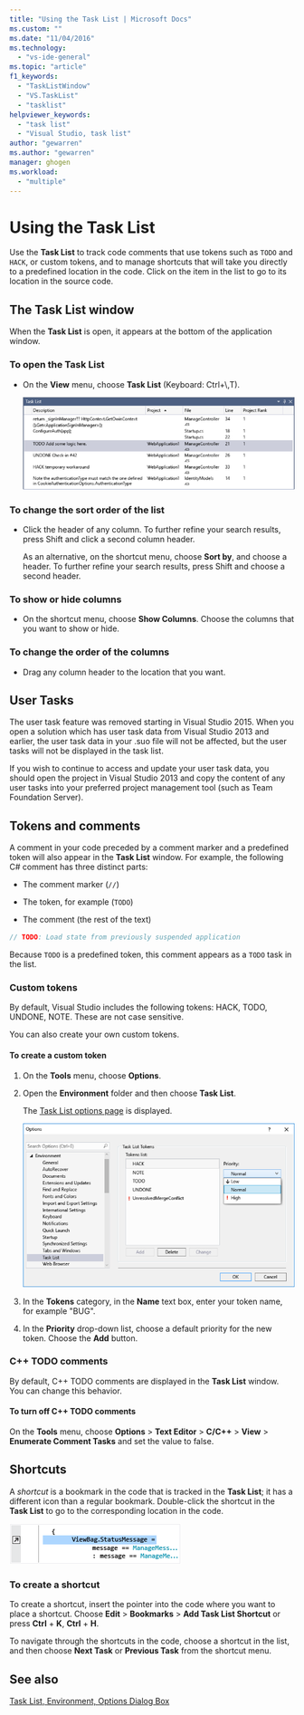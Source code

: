 ```yaml
---
title: "Using the Task List | Microsoft Docs"
ms.custom: ""
ms.date: "11/04/2016"
ms.technology: 
  - "vs-ide-general"
ms.topic: "article"
f1_keywords: 
  - "TaskListWindow"
  - "VS.TaskList"
  - "tasklist"
helpviewer_keywords: 
  - "task list"
  - "Visual Studio, task list"
author: "gewarren"
ms.author: "gewarren"
manager: ghogen
ms.workload: 
  - "multiple"
---
```

# Using the Task List

Use the **Task List** to track code comments that use tokens such as `TODO` and `HACK`, or custom tokens, and to manage shortcuts that will take you directly to a predefined location in the code. Click on the item in the list to go to its location in the source code.

## The Task List window

When the **Task List** is open, it appears at the bottom of the application window.

### To open the Task List

- On the **View** menu, choose **Task List** (Keyboard: Ctrl+\\,T).

    ![Task List window](../ide/media/vs2015_task_list.png "vs2015_task_list")

### To change the sort order of the list

- Click the header of any column. To further refine your search results, press Shift and click a second column header.

     As an alternative, on the shortcut menu, choose **Sort by**, and choose a header. To further refine your search results, press Shift and choose a second header.

### To show or hide columns

- On the shortcut menu, choose **Show Columns**. Choose the columns that you want to show or hide.

### To change the order of the columns

- Drag any column header to the location that you want.

## User Tasks

The user task feature was removed starting in Visual Studio 2015. When you open a solution which has user task data from Visual Studio 2013 and earlier, the user task data in your .suo file will not be affected, but the user tasks will not be displayed in the task list.

If you wish to continue to access and update your user task data, you should open the project in Visual Studio 2013 and copy the content of any user tasks into your preferred project management tool (such as Team Foundation Server).

## Tokens and comments

A comment in your code preceded by a comment marker and a predefined token will also appear in the **Task List** window. For example, the following C# comment has three distinct parts:

- The comment marker (`//`)

- The token, for example (`TODO`)

- The comment (the rest of the text)

```csharp
// TODO: Load state from previously suspended application
```

Because `TODO` is a predefined token, this comment appears as a `TODO` task in the list.

###  <a name="customTokens"></a> Custom tokens

By default, Visual Studio includes the following tokens: HACK, TODO, UNDONE, NOTE. These are not case sensitive.

You can also create your own custom tokens.

#### To create a custom token

1. On the **Tools** menu, choose **Options**.

2. Open the **Environment** folder and then choose **Task List**.

     The [Task List options page](../ide/reference/task-list-environment-options-dialog-box.md) is displayed.

     ![Visual Studio Task List](../ide/media/vs2015_task_list_options.png "vs2015_task_list_options")

3. In the **Tokens** category, in the **Name** text box, enter your token name, for example "BUG".

4. In the **Priority** drop-down list, choose a default priority for the new token. Choose the **Add** button.

###  <a name="cppComments"></a> C++ TODO comments

By default, C++ TODO comments are displayed in the **Task List** window. You can change this behavior.

#### To turn off C++ TODO comments

On the **Tools** menu, choose **Options** > **Text Editor** > **C/C++** > **View** > **Enumerate Comment Tasks** and set the value to false.

## Shortcuts

A *shortcut* is a bookmark in the code that is tracked in the **Task List**; it has a different icon than a regular bookmark. Double-click the shortcut in the **Task List** to go to the corresponding location in the code.

![Visual Studio Task List Shortcut Icon](../ide/media/vs2015_task_list_bookmark.png "vs2015_task_list_bookmark")

### To create a shortcut

To create a shortcut, insert the pointer into the code where you want to place a shortcut. Choose **Edit** > **Bookmarks** > **Add Task List Shortcut** or press **Ctrl** + **K**, **Ctrl** + **H**.

To navigate through the shortcuts in the code, choose a shortcut in the list, and then choose **Next Task** or **Previous Task** from the shortcut menu.

## See also

[Task List, Environment, Options Dialog Box](../ide/reference/task-list-environment-options-dialog-box.md)
